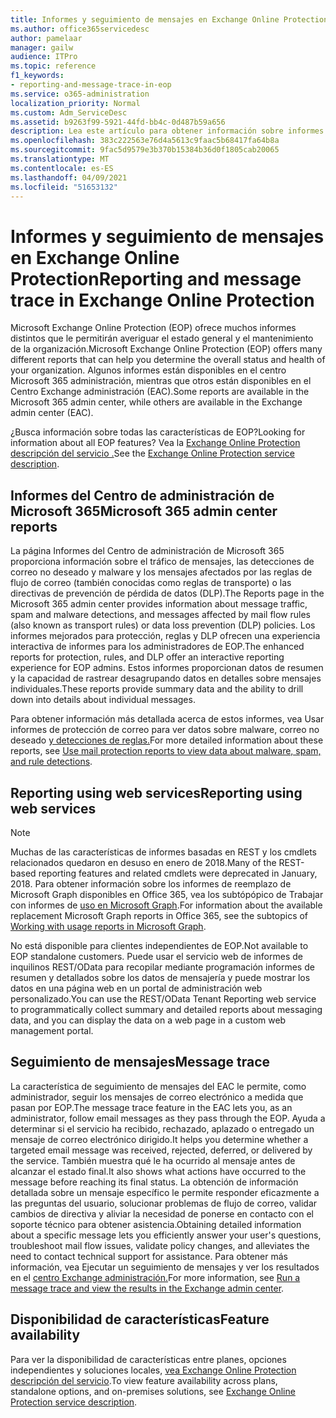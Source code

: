 ```yaml
---
title: Informes y seguimiento de mensajes en Exchange Online Protection
ms.author: office365servicedesc
author: pamelaar
manager: gailw
audience: ITPro
ms.topic: reference
f1_keywords:
- reporting-and-message-trace-in-eop
ms.service: o365-administration
localization_priority: Normal
ms.custom: Adm_ServiceDesc
ms.assetid: b9263f99-5921-44fd-bb4c-0d487b59a656
description: Lea este artículo para obtener información sobre informes y seguimiento de mensajes en Microsoft Exchange Online Protection (EOP).
ms.openlocfilehash: 383c222563e76d4a5613c9faac5b68417fa64b8a
ms.sourcegitcommit: 9fac5d9579e3b370b15384b36d0f1805cab20065
ms.translationtype: MT
ms.contentlocale: es-ES
ms.lasthandoff: 04/09/2021
ms.locfileid: "51653132"
---
```

# <a name="reporting-and-message-trace-in-exchange-online-protection"></a><span data-ttu-id="449c7-103">Informes y seguimiento de mensajes en Exchange Online Protection</span><span class="sxs-lookup"><span data-stu-id="449c7-103">Reporting and message trace in Exchange Online Protection</span></span>

<span data-ttu-id="449c7-104">Microsoft Exchange Online Protection (EOP) ofrece muchos informes distintos que le permitirán averiguar el estado general y el mantenimiento de la organización.</span><span class="sxs-lookup"><span data-stu-id="449c7-104">Microsoft Exchange Online Protection (EOP) offers many different reports that can help you determine the overall status and health of your organization.</span></span> <span data-ttu-id="449c7-105">Algunos informes están disponibles en el centro Microsoft 365 administración, mientras que otros están disponibles en el Centro Exchange administración (EAC).</span><span class="sxs-lookup"><span data-stu-id="449c7-105">Some reports are available in the Microsoft 365 admin center, while others are available in the Exchange admin center (EAC).</span></span>

<span data-ttu-id="449c7-106">¿Busca información sobre todas las características de EOP?</span><span class="sxs-lookup"><span data-stu-id="449c7-106">Looking for information about all EOP features?</span></span> <span data-ttu-id="449c7-107">Vea la [Exchange Online Protection descripción del servicio .](exchange-online-protection-service-description.md)</span><span class="sxs-lookup"><span data-stu-id="449c7-107">See the [Exchange Online Protection service description](exchange-online-protection-service-description.md).</span></span>

## <a name="microsoft-365-admin-center-reports"></a><span data-ttu-id="449c7-108">Informes del Centro de administración de Microsoft 365</span><span class="sxs-lookup"><span data-stu-id="449c7-108">Microsoft 365 admin center reports</span></span>

<span data-ttu-id="449c7-109">La página Informes del Centro de administración de Microsoft 365 proporciona información sobre el tráfico de mensajes, las detecciones de correo no deseado y malware y los mensajes afectados por las reglas de flujo de correo (también conocidas como reglas de transporte) o las directivas de prevención de pérdida de datos (DLP).</span><span class="sxs-lookup"><span data-stu-id="449c7-109">The Reports page in the Microsoft 365 admin center provides information about message traffic, spam and malware detections, and messages affected by mail flow rules (also known as transport rules) or data loss prevention (DLP) policies.</span></span> <span data-ttu-id="449c7-110">Los informes mejorados para protección, reglas y DLP ofrecen una experiencia interactiva de informes para los administradores de EOP.</span><span class="sxs-lookup"><span data-stu-id="449c7-110">The enhanced reports for protection, rules, and DLP offer an interactive reporting experience for EOP admins.</span></span> <span data-ttu-id="449c7-111">Estos informes proporcionan datos de resumen y la capacidad de rastrear desagrupando datos en detalles sobre mensajes individuales.</span><span class="sxs-lookup"><span data-stu-id="449c7-111">These reports provide summary data and the ability to drill down into details about individual messages.</span></span>

<span data-ttu-id="449c7-112">Para obtener información más detallada acerca de estos informes, vea Usar informes de protección de correo para ver datos sobre malware, correo no deseado [y detecciones de reglas.](/exchange/monitoring/use-mail-protection-reports)</span><span class="sxs-lookup"><span data-stu-id="449c7-112">For more detailed information about these reports, see [Use mail protection reports to view data about malware, spam, and rule detections](/exchange/monitoring/use-mail-protection-reports).</span></span>

## <a name="reporting-using-web-services"></a><span data-ttu-id="449c7-113">Reporting using web services</span><span class="sxs-lookup"><span data-stu-id="449c7-113">Reporting using web services</span></span>

> [!NOTE]
> <span data-ttu-id="449c7-114">Muchas de las características de informes basadas en REST y los cmdlets relacionados quedaron en desuso en enero de 2018.</span><span class="sxs-lookup"><span data-stu-id="449c7-114">Many of the REST-based reporting features and related cmdlets were deprecated in January, 2018.</span></span> <span data-ttu-id="449c7-115">Para obtener información sobre los informes de reemplazo de Microsoft Graph disponibles en Office 365, vea los subtópópico de Trabajar con informes de [uso en Microsoft Graph](/graph/api/resources/report).</span><span class="sxs-lookup"><span data-stu-id="449c7-115">For information about the available replacement Microsoft Graph reports in Office 365, see the subtopics of [Working with usage reports in Microsoft Graph](/graph/api/resources/report).</span></span>

<span data-ttu-id="449c7-116">No está disponible para clientes independientes de EOP.</span><span class="sxs-lookup"><span data-stu-id="449c7-116">Not available to EOP standalone customers.</span></span> <span data-ttu-id="449c7-117">Puede usar el servicio web de informes de inquilinos REST/OData para recopilar mediante programación informes de resumen y detallados sobre los datos de mensajería y puede mostrar los datos en una página web en un portal de administración web personalizado.</span><span class="sxs-lookup"><span data-stu-id="449c7-117">You can use the REST/OData Tenant Reporting web service to programmatically collect summary and detailed reports about messaging data, and you can display the data on a web page in a custom web management portal.</span></span>

## <a name="message-trace"></a><span data-ttu-id="449c7-118">Seguimiento de mensajes</span><span class="sxs-lookup"><span data-stu-id="449c7-118">Message trace</span></span>

<span data-ttu-id="449c7-119">La característica de seguimiento de mensajes del EAC le permite, como administrador, seguir los mensajes de correo electrónico a medida que pasan por EOP.</span><span class="sxs-lookup"><span data-stu-id="449c7-119">The message trace feature in the EAC lets you, as an administrator, follow email messages as they pass through the EOP.</span></span> <span data-ttu-id="449c7-120">Ayuda a determinar si el servicio ha recibido, rechazado, aplazado o entregado un mensaje de correo electrónico dirigido.</span><span class="sxs-lookup"><span data-stu-id="449c7-120">It helps you determine whether a targeted email message was received, rejected, deferred, or delivered by the service.</span></span> <span data-ttu-id="449c7-121">También muestra qué le ha ocurrido al mensaje antes de alcanzar el estado final.</span><span class="sxs-lookup"><span data-stu-id="449c7-121">It also shows what actions have occurred to the message before reaching its final status.</span></span> <span data-ttu-id="449c7-122">La obtención de información detallada sobre un mensaje específico le permite responder eficazmente a las preguntas del usuario, solucionar problemas de flujo de correo, validar cambios de directiva y aliviar la necesidad de ponerse en contacto con el soporte técnico para obtener asistencia.</span><span class="sxs-lookup"><span data-stu-id="449c7-122">Obtaining detailed information about a specific message lets you efficiently answer your user's questions, troubleshoot mail flow issues, validate policy changes, and alleviates the need to contact technical support for assistance.</span></span> <span data-ttu-id="449c7-123">Para obtener más información, vea Ejecutar un seguimiento de mensajes y ver los resultados en el [centro Exchange administración.](/exchange/monitoring/trace-an-email-message/run-a-message-trace-and-view-results)</span><span class="sxs-lookup"><span data-stu-id="449c7-123">For more information, see [Run a message trace and view the results in the Exchange admin center](/exchange/monitoring/trace-an-email-message/run-a-message-trace-and-view-results).</span></span>

## <a name="feature-availability"></a><span data-ttu-id="449c7-124">Disponibilidad de características</span><span class="sxs-lookup"><span data-stu-id="449c7-124">Feature availability</span></span>

<span data-ttu-id="449c7-125">Para ver la disponibilidad de características entre planes, opciones independientes y soluciones locales, [vea Exchange Online Protection descripción del servicio](exchange-online-protection-service-description.md).</span><span class="sxs-lookup"><span data-stu-id="449c7-125">To view feature availability across plans, standalone options, and on-premises solutions, see [Exchange Online Protection service description](exchange-online-protection-service-description.md).</span></span>